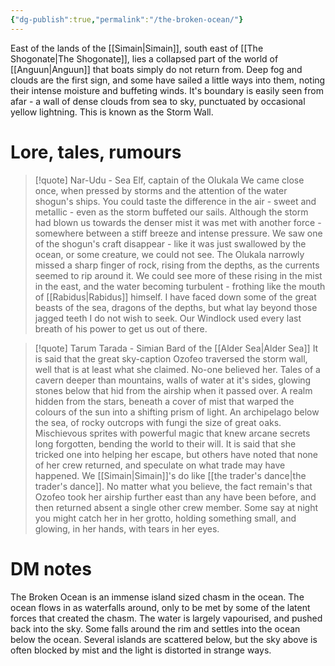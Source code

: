 ```yaml
---
{"dg-publish":true,"permalink":"/the-broken-ocean/"}
---
```




East of the lands of the [[Simain\|Simain]], south east of [[The Shogonate\|The Shogonate]], lies a collapsed part of the world of [[Anguun\|Anguun]] that boats simply do not return from. Deep fog and clouds are the first sign, and some have sailed a little ways into them, noting their intense moisture and buffeting winds. It's boundary is easily seen from afar - a wall of dense clouds from sea to sky, punctuated by occasional yellow lightning. This is known as the Storm Wall. 

# Lore, tales, rumours

> [!quote] Nar-Udu - Sea Elf, captain of the Olukala
> We came close once, when pressed by storms and the attention of the water shogun's ships. You could taste the difference in the air - sweet and metallic - even as the storm buffeted our sails. Although the storm had blown us towards the denser mist it was met with another force - somewhere between a stiff breeze and intense pressure. We saw one of the shogun's craft disappear - like it was just swallowed by the ocean, or some creature, we could not see. The Olukala narrowly missed a sharp finger of rock, rising from the depths, as the currents seemed to rip around it. We could see more of these rising in the mist in the east, and the water becoming turbulent - frothing like the mouth of [[Rabidus\|Rabidus]] himself. 
> I have faced down some of the great beasts of the sea, dragons of the depths, but what lay beyond those jagged teeth I do not wish to seek. Our Windlock used every last breath of his power to get us out of there. 

> [!quote] Tarum Tarada - Simian Bard of the [[Alder Sea\|Alder Sea]]
> It is said that the great sky-caption Ozofeo traversed the storm wall, well that is at least what she claimed. No-one believed her. Tales of a cavern deeper than mountains, walls of water at it's sides, glowing stones below that hid from the airship when it passed over. A realm hidden from the stars, beneath a cover of mist that warped the colours of the sun into a shifting prism of light. An archipelago below the sea, of rocky outcrops with fungi the size of great oaks. Mischievous sprites with powerful magic that knew arcane secrets long forgotten, bending the world to their will. 
> It is said that she tricked one into helping her escape, but others have noted that none of her crew returned, and speculate on what trade may have happened. We [[Simain\|Simain]]'s do like [[the trader's dance\|the trader's dance]]. No matter what you believe, the fact remain's that Ozofeo took her airship further east than any have been before, and then returned absent a single other crew member. Some say at night you might catch her in her grotto, holding something small, and glowing, in her hands, with tears in her eyes.  

# DM notes

The Broken Ocean is an immense island sized chasm in the ocean. The ocean flows in as waterfalls around, only to be met by some of the latent forces that created the chasm. The water is largely vapourised, and pushed back into the sky. Some falls around the rim and settles into the ocean below the ocean. Several islands are scattered below, but the sky above is often blocked by mist and the light is distorted in strange ways. 
